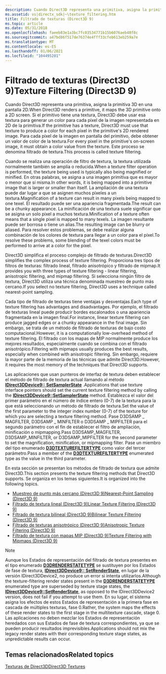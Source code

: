 ```yaml
---
description: Cuando Direct3D representa una primitiva, asigna la primitiva 3D en una pantalla 2D.
ms.assetid: vs|directx_sdk|~\texture_filtering.htm
title: Filtrado de texturas (Direct3D 9)
ms.topic: article
ms.date: 05/31/2018
ms.openlocfilehash: faeeb83e1a3bc7fc03534771b15b6076aeb48f8c
ms.sourcegitcommit: a47bd86f517de76374e4fff33cfeb613eb259a7e
ms.translationtype: MT
ms.contentlocale: es-ES
ms.lasthandoff: 01/06/2021
ms.locfileid: "104495281"
---
```

# <a name="texture-filtering-direct3d-9"></a><span data-ttu-id="8c6b4-103">Filtrado de texturas (Direct3D 9)</span><span class="sxs-lookup"><span data-stu-id="8c6b4-103">Texture Filtering (Direct3D 9)</span></span>

<span data-ttu-id="8c6b4-104">Cuando Direct3D representa una primitiva, asigna la primitiva 3D en una pantalla 2D.</span><span class="sxs-lookup"><span data-stu-id="8c6b4-104">When Direct3D renders a primitive, it maps the 3D primitive onto a 2D screen.</span></span> <span data-ttu-id="8c6b4-105">Si el primitivo tiene una textura, Direct3D debe usar esa textura para generar un color para cada píxel de la imagen representada en 2D de la primitiva.</span><span class="sxs-lookup"><span data-stu-id="8c6b4-105">If the primitive has a texture, Direct3D must use that texture to produce a color for each pixel in the primitive's 2D rendered image.</span></span> <span data-ttu-id="8c6b4-106">Para cada píxel de la imagen en pantalla del primitivo, debe obtener un valor de color de la textura.</span><span class="sxs-lookup"><span data-stu-id="8c6b4-106">For every pixel in the primitive's on-screen image, it must obtain a color value from the texture.</span></span> <span data-ttu-id="8c6b4-107">Este proceso se denomina filtrado de textura.</span><span class="sxs-lookup"><span data-stu-id="8c6b4-107">This process is called texture filtering.</span></span>

<span data-ttu-id="8c6b4-108">Cuando se realiza una operación de filtro de textura, la textura utilizada normalmente también se amplía o reducida.</span><span class="sxs-lookup"><span data-stu-id="8c6b4-108">When a texture filter operation is performed, the texture being used is typically also being magnified or minified.</span></span> <span data-ttu-id="8c6b4-109">En otras palabras, se asigna a una imagen primitiva que es mayor o menor que sí misma.</span><span class="sxs-lookup"><span data-stu-id="8c6b4-109">In other words, it is being mapped into a primitive image that is larger or smaller than itself.</span></span> <span data-ttu-id="8c6b4-110">La ampliación de una textura puede dar lugar a que se asignen muchos píxeles a un textura.</span><span class="sxs-lookup"><span data-stu-id="8c6b4-110">Magnification of a texture can result in many pixels being mapped to one texel.</span></span> <span data-ttu-id="8c6b4-111">El resultado puede ser una apariencia fragmentada.</span><span class="sxs-lookup"><span data-stu-id="8c6b4-111">The result can be a chunky appearance.</span></span> <span data-ttu-id="8c6b4-112">La minificación de una textura suele significar que se asigna un solo píxel a muchos textura.</span><span class="sxs-lookup"><span data-stu-id="8c6b4-112">Minification of a texture often means that a single pixel is mapped to many texels.</span></span> <span data-ttu-id="8c6b4-113">La imagen resultante puede ser borrosa o tiene un alias.</span><span class="sxs-lookup"><span data-stu-id="8c6b4-113">The resulting image can be blurry or aliased.</span></span> <span data-ttu-id="8c6b4-114">Para resolver estos problemas, se debe realizar alguna combinación de los colores de textura para llegar a un color para el píxel.</span><span class="sxs-lookup"><span data-stu-id="8c6b4-114">To resolve these problems, some blending of the texel colors must be performed to arrive at a color for the pixel.</span></span>

<span data-ttu-id="8c6b4-115">Direct3D simplifica el proceso complejo de filtrado de texturas.</span><span class="sxs-lookup"><span data-stu-id="8c6b4-115">Direct3D simplifies the complex process of texture filtering.</span></span> <span data-ttu-id="8c6b4-116">Proporciona tres tipos de filtros de texturas: filtrado lineal, filtrado anisotrópico y filtrado de mipmap.</span><span class="sxs-lookup"><span data-stu-id="8c6b4-116">It provides you with three types of texture filtering - linear filtering, anisotropic filtering, and mipmap filtering.</span></span> <span data-ttu-id="8c6b4-117">Si selecciona ningún filtro de textura, Direct3D utiliza una técnica denominada muestreo de punto más cercano.</span><span class="sxs-lookup"><span data-stu-id="8c6b4-117">If you select no texture filtering, Direct3D uses a technique called nearest-point sampling.</span></span>

<span data-ttu-id="8c6b4-118">Cada tipo de filtrado de texturas tiene ventajas y desventajas.</span><span class="sxs-lookup"><span data-stu-id="8c6b4-118">Each type of texture filtering has advantages and disadvantages.</span></span> <span data-ttu-id="8c6b4-119">Por ejemplo, el filtrado de texturas lineal puede producir bordes escalonados o una apariencia fragmentada en la imagen final.</span><span class="sxs-lookup"><span data-stu-id="8c6b4-119">For instance, linear texture filtering can produce jagged edges or a chunky appearance in the final image.</span></span> <span data-ttu-id="8c6b4-120">Sin embargo, se trata de un método de filtrado de texturas de bajo costo computacional.</span><span class="sxs-lookup"><span data-stu-id="8c6b4-120">However, it is a computationally low-overhead method of texture filtering.</span></span> <span data-ttu-id="8c6b4-121">El filtrado con los mapas de MIP normalmente produce los mejores resultados, especialmente cuando se combina con el filtrado anisotrópico.</span><span class="sxs-lookup"><span data-stu-id="8c6b4-121">Filtering with mipmaps usually produces the best results, especially when combined with anisotropic filtering.</span></span> <span data-ttu-id="8c6b4-122">Sin embargo, requiere la mayor parte de la memoria de las técnicas que admite Direct3D.</span><span class="sxs-lookup"><span data-stu-id="8c6b4-122">However, it requires the most memory of the techniques that Direct3D supports.</span></span>

<span data-ttu-id="8c6b4-123">Las aplicaciones que usan punteros de interfaz de textura deben establecer el método de filtrado de textura actual llamando al método [**IDirect3DDevice9:: SetSamplerState**](/windows/desktop/api) .</span><span class="sxs-lookup"><span data-stu-id="8c6b4-123">Applications that use texture interface pointers should set the current texture filtering method by calling the [**IDirect3DDevice9::SetSamplerState**](/windows/desktop/api) method.</span></span> <span data-ttu-id="8c6b4-124">Establezca el valor del primer parámetro en el número de índice entero (0-7) de la textura para la que está seleccionando un método de filtrado de textura.</span><span class="sxs-lookup"><span data-stu-id="8c6b4-124">Set the value of the first parameter to the integer index number (0-7) of the texture for which you are selecting a texture filtering method.</span></span> <span data-ttu-id="8c6b4-125">Pase D3DSAMP \_ MAGFILTER, D3DSAMP \_ MINFILTER o D3DSAMP \_ MIPFILTER para el segundo parámetro con el fin de establecer el filtro de ampliación, minificación o mipmapping.</span><span class="sxs-lookup"><span data-stu-id="8c6b4-125">Pass D3DSAMP\_MAGFILTER, D3DSAMP\_MINFILTER, or D3DSAMP\_MIPFILTER for the second parameter to set the magnification, minification, or mipmapping filter.</span></span> <span data-ttu-id="8c6b4-126">Pase un miembro del tipo enumerado [**D3DTEXTUREFILTERTYPE**](./d3dtexturefiltertype.md) como valor del tercer parámetro.</span><span class="sxs-lookup"><span data-stu-id="8c6b4-126">Pass a member of the [**D3DTEXTUREFILTERTYPE**](./d3dtexturefiltertype.md) enumerated type as the value in the third parameter.</span></span>

<span data-ttu-id="8c6b4-127">En esta sección se presentan los métodos de filtrado de textura que admite Direct3D.</span><span class="sxs-lookup"><span data-stu-id="8c6b4-127">This section presents the texture filtering methods that Direct3D supports.</span></span> <span data-ttu-id="8c6b4-128">Se organiza en los temas siguientes.</span><span class="sxs-lookup"><span data-stu-id="8c6b4-128">It is organized into the following topics.</span></span>

-   [<span data-ttu-id="8c6b4-129">Muestreo de punto más cercano (Direct3D 9)</span><span class="sxs-lookup"><span data-stu-id="8c6b4-129">Nearest-Point Sampling (Direct3D 9)</span></span>](nearest-point-sampling.md)
-   [<span data-ttu-id="8c6b4-130">Filtrado de textura lineal (Direct3D 9)</span><span class="sxs-lookup"><span data-stu-id="8c6b4-130">Linear Texture Filtering (Direct3D 9)</span></span>](linear-texture-filtering.md)
-   [<span data-ttu-id="8c6b4-131">Filtrado de textura bilineal (Direct3D 9)</span><span class="sxs-lookup"><span data-stu-id="8c6b4-131">Bilinear Texture Filtering (Direct3D 9)</span></span>](bilinear-texture-filtering.md)
-   [<span data-ttu-id="8c6b4-132">Filtrado de texturas anisotrópico (Direct3D 9)</span><span class="sxs-lookup"><span data-stu-id="8c6b4-132">Anisotropic Texture Filtering (Direct3D 9)</span></span>](anisotropic-texture-filtering.md)
-   [<span data-ttu-id="8c6b4-133">Filtrado de textura con mapas MIP (Direct3D 9)</span><span class="sxs-lookup"><span data-stu-id="8c6b4-133">Texture Filtering with Mipmaps (Direct3D 9)</span></span>](texture-filtering-with-mipmaps.md)

> [!Note]  
> <span data-ttu-id="8c6b4-134">Aunque los Estados de representación del filtrado de textura presentes en el tipo enumerado [**D3DRENDERSTATETYPE**](./d3drenderstatetype.md) se sustituyen por los Estados de fase de textura, [**IDirect3DDevice9:: SetRenderState**](/windows/win32/api/d3d9helper/nf-d3d9helper-idirect3ddevice9-setrenderstate), en lugar de la versión IDirect3DDevice2, no produce un error si intenta utilizarlos.</span><span class="sxs-lookup"><span data-stu-id="8c6b4-134">Although the texture-filtering render states present in the [**D3DRENDERSTATETYPE**](./d3drenderstatetype.md) enumerated type are superseded by texture stage states, the [**IDirect3DDevice9::SetRenderState**](/windows/win32/api/d3d9helper/nf-d3d9helper-idirect3ddevice9-setrenderstate), as opposed to the IDirect3DDevice2 version, does not fail if you attempt to use them.</span></span> <span data-ttu-id="8c6b4-135">En su lugar, el sistema asigna los efectos de estos Estados de representación a la primera fase en cascada de múltiples texturas, fase 0.</span><span class="sxs-lookup"><span data-stu-id="8c6b4-135">Rather, the system maps the effects of these render states to the first stage in the multitexture cascade, stage 0.</span></span> <span data-ttu-id="8c6b4-136">Las aplicaciones no deben mezclar los Estados de representación heredados con sus Estados de fase de textura correspondientes, ya que se pueden producir resultados imprevisibles.</span><span class="sxs-lookup"><span data-stu-id="8c6b4-136">Applications should not mix the legacy render states with their corresponding texture stage states, as unpredictable results can occur.</span></span>

 

## <a name="related-topics"></a><span data-ttu-id="8c6b4-137">Temas relacionados</span><span class="sxs-lookup"><span data-stu-id="8c6b4-137">Related topics</span></span>

<dl> <dt>

[<span data-ttu-id="8c6b4-138">Texturas de Direct3D</span><span class="sxs-lookup"><span data-stu-id="8c6b4-138">Direct3D Textures</span></span>](direct3d-textures.md)
</dt> </dl>

 

 
